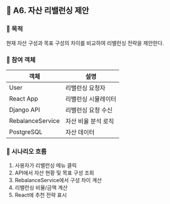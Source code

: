 
## 🧮 A6. 자산 리밸런싱 제안

### 🎯 목적
현재 자산 구성과 목표 구성의 차이를 비교하여 리밸런싱 전략을 제안한다.

### 👥 참여 객체
| 객체 | 설명 |
|------|------|
| User | 리밸런싱 요청자 |
| React App | 리밸런싱 시뮬레이터 |
| Django API | 리밸런싱 요청 수신 |
| RebalanceService | 자산 비율 분석 로직 |
| PostgreSQL | 자산 데이터 |

### 🔄 시나리오 흐름
1. 사용자가 리밸런싱 메뉴 클릭
2. API에서 자산 현황 및 목표 구성 조회
3. RebalanceService에서 구성 차이 계산
4. 리밸런싱 비율/금액 계산
5. React에 추천 전략 표시

